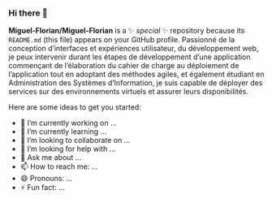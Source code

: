 ### Hi there 👋


**Miguel-Florian/Miguel-Florian** is a ✨ _special_ ✨ repository because its `README.md` (this file) appears on your GitHub profile.
Passionné de la conception d’interfaces et expériences utilisateur, du développement web, je peux intervenir durant les étapes de développement d’une application commençant de l’élaboration du cahier de charge au déploiement de l’application tout en adoptant des méthodes agiles, et également étudiant en Administration des Systèmes d’Information, je suis capable de déployer des services sur des environnements virtuels et assurer leurs disponibilités.

Here are some ideas to get you started:

- 🔭 I’m currently working on ...
- 🌱 I’m currently learning ...
- 👯 I’m looking to collaborate on ...
- 🤔 I’m looking for help with ...
- 💬 Ask me about ...
- 📫 How to reach me: ...
- 😄 Pronouns: ...
- ⚡ Fun fact: ...
